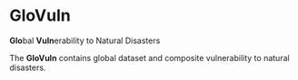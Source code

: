 # GloVuln
**Glo**bal **Vuln**erability to Natural Disasters

The **GloVuln** contains global dataset and composite vulnerability to natural disasters.